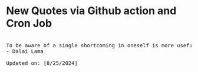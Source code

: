 # New Quotes via Github action and Cron Job

<pre>
<!-- #quote -->
To be aware of a single shortcoming in oneself is more useful than to be aware of a thousand in someone else.
- Dalai Lama

Updated on: [8/25/2024]
<!-- #quoteEnd -->
</pre>

